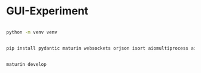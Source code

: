 # GUI-Experiment
```bash

python -m venv venv

```

```bash

pip install pydantic maturin websockets orjson isort aiomultiprocess aiofiles

```

```bash

maturin develop

```